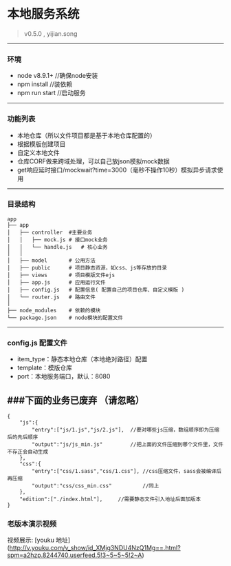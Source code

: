 # 本地服务系统
> v0.5.0  , yijian.song

---

### 环境
- node v8.9.1+  //确保node安装
- npm install   //装依赖
- npm run start //启动服务

---

### 功能列表
- 本地仓库（所以文件项目都是基于本地仓库配置的）
- 根据模版创建项目
- 自定义本地文件
- 仓库CORF做来跨域处理，可以自己放json模拟mock数据
- get响应延时接口/mockwait?time=3000（毫秒不操作10秒）模拟异步请求使用

---

### 目录结构
```
app
├── app
│   ├── controller	#主要业务
│   │   ├── mock.js	# 接口mock业务
│   │   └── handle.js	# 核心业务	
│   │
│   ├── model		# 公用方法
│   ├── public		# 项目静态资源，如css、js等存放的目录
│   ├── views		# 项目模版文件ejs
│   ├── app.js		# 应用运行文件
│   ├── config.js	# 配置信息( 配置自己的项目仓库、自定义模版 )
│   └── router.js	# 路由文件
│
├── node_modules 	# 依赖的模块
└── package.json 	# node模块的配置文件

```

---

### config.js 配置文件
- item_type：静态本地仓库（本地绝对路径）配置
- template：模版仓库
- port：本地服务端口，默认：8080




###下面的业务已废弃 （请忽略）
---

```
{
	"js":{
		"entry":["js/1.js","js/2.js"],	//要对哪些js压缩，数组顺序即为压缩后的先后顺序
		"output":"js/js_min.js"			//把上面的文件压缩到哪个文件里，文件不存正会自动生成
	},
	"css":{
		"entry":["css/1.sass","css/1.css"],	//css压缩文件，sass会被编译后再压缩
		"output":"css/css_min.css"			//同上
	},
	"edition":["./index.html"],		//需要静态文件引入地址后面加版本
}
```

###  老版本演示视频
视频展示: [youku 地址] (http://v.youku.com/v_show/id_XMjg3NDU4NzQ1Mg==.html?spm=a2hzp.8244740.userfeed.5!3~5~5~5!2~A)
